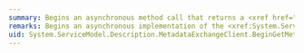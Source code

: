 ```yaml
---
summary: Begins an asynchronous method call that returns a <xref href="System.ServiceModel.Description.MetadataSet"></xref>.
remarks: Begins an asynchronous implementation of the <xref:System.ServiceModel.Description.MetadataExchangeClient.GetMetadata%2A> methods.
uid: System.ServiceModel.Description.MetadataExchangeClient.BeginGetMetadata*
---
```

